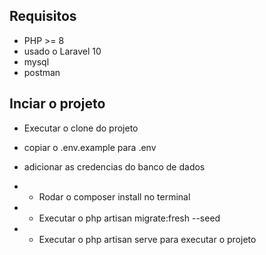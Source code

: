 
## Requisitos

- PHP >= 8
- usado o Laravel 10
- mysql
- postman

## Inciar o projeto

- Executar o clone do projeto
- copiar o .env.example para .env
- adicionar as credencias do banco de dados

- - Rodar o composer install no terminal
- - Executar o php artisan migrate:fresh --seed
- - Executar o php artisan serve para executar o projeto
